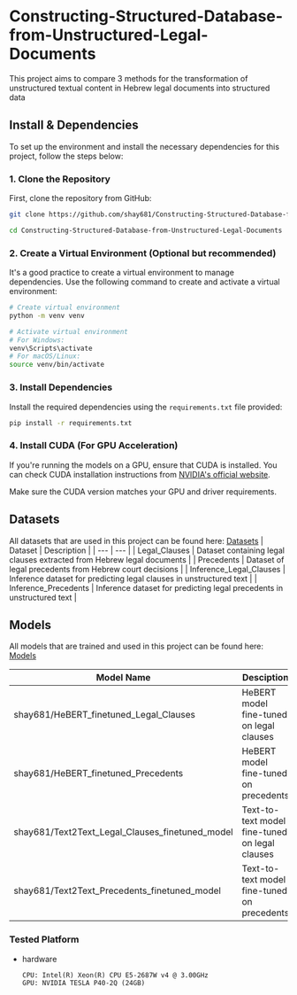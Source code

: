 # Constructing-Structured-Database-from-Unstructured-Legal-Documents
This project aims to compare 3 methods for the transformation of unstructured textual content in Hebrew legal documents into structured data

## Install & Dependencies

To set up the environment and install the necessary dependencies for this project, follow the steps below:

### 1. Clone the Repository
First, clone the repository from GitHub:

```bash
git clone https://github.com/shay681/Constructing-Structured-Database-from-Unstructured-Legal-Documents.git

cd Constructing-Structured-Database-from-Unstructured-Legal-Documents
```

### 2. Create a Virtual Environment (Optional but recommended)
It's a good practice to create a virtual environment to manage dependencies. Use the following command to create and activate a virtual environment:

```bash
# Create virtual environment
python -m venv venv

# Activate virtual environment
# For Windows:
venv\Scripts\activate
# For macOS/Linux:
source venv/bin/activate
```

### 3. Install Dependencies
Install the required dependencies using the `requirements.txt` file provided:

```bash
pip install -r requirements.txt
```

### 4. Install CUDA (For GPU Acceleration)
If you're running the models on a GPU, ensure that CUDA is installed. You can check CUDA installation instructions from [NVIDIA's official website](https://developer.nvidia.com/cuda-downloads).

Make sure the CUDA version matches your GPU and driver requirements.


## Datasets
All datasets that are used in this project can be found here:
[Datasets](https://huggingface.co/datasets?sort=trending&search=shay681)
| Dataset | Description |
|   ---   |     ---     |
| Legal_Clauses | Dataset containing legal clauses extracted from Hebrew legal documents |
| Precedents | Dataset of legal precedents from Hebrew court decisions |
| Inference_Legal_Clauses | Inference dataset for predicting legal clauses in unstructured text |
| Inference_Precedents | Inference dataset for predicting legal precedents in unstructured text |


## Models
All models that are trained and used in this project can be found here:
[Models](https://huggingface.co/models?search=shay681)

| Model Name | Desciption |
|    ---     |    ---     |
| shay681/HeBERT_finetuned_Legal_Clauses |	HeBERT model fine-tuned on legal clauses |
| shay681/HeBERT_finetuned_Precedents |	HeBERT model fine-tuned on precedents |
| shay681/Text2Text_Legal_Clauses_finetuned_model |	Text-to-text model fine-tuned on legal clauses |
| shay681/Text2Text_Precedents_finetuned_model |	Text-to-text model fine-tuned on precedents |


### Tested Platform
- hardware
  ```
  CPU: Intel(R) Xeon(R) CPU E5-2687W v4 @ 3.00GHz
  GPU: NVIDIA TESLA P40-2Q (24GB)
  ```